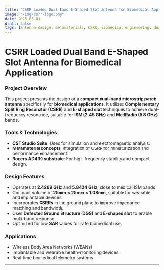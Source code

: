 ```yaml
---
title: "CSRR Loaded Dual Band E-Shaped Slot Antenna for Biomedical Application"
image: "/img/csrr-logo.png"
date: 2025-05-01
draft: false
tags: [antenna design, metamaterials, CSRR, biomedical engineering, dual-band, CST]
---
```


CSRR Loaded Dual Band E-Shaped Slot Antenna for Biomedical Application
=======================================================================


### Project Overview

This project presents the design of a **compact dual-band microstrip patch antenna** specifically for **biomedical applications**. It utilizes **Complementary Split Ring Resonator (CSRR)** and **E-shaped slot** techniques to achieve dual-frequency resonance, suitable for **ISM (2.45 GHz)** and **MedRadio (5.8 GHz)** bands.


### Tools & Technologies

- **CST Studio Suite**: Used for simulation and electromagnetic analysis.
- **Metamaterial concepts**: Integration of CSRR for miniaturization and performance enhancement.
- **Rogers AD430 substrate**: For high-frequency stability and compact design.

### Design Features

- Operates at **2.4269 GHz** and **5.8404 GHz**, close to medical ISM bands.
- Compact volume of **25mm × 25mm × 1.08mm**, suitable for wearable and implantable devices.
- Incorporates **CSRRs** in the ground plane to improve impedance matching and bandwidth.
- Uses **Defected Ground Structure (DGS)** and **E-shaped slot** to enable multi-band response.
- Optimized for low **SAR** values for safe biomedical use.

### Applications

- Wireless Body Area Networks (WBANs)
- Implantable and wearable health-monitoring devices
- Real-time biomedical telemetry systems

---